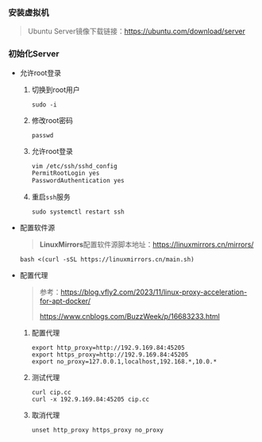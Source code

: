 ### 安装虚拟机

> Ubuntu Server镜像下载链接：https://ubuntu.com/download/server

### 初始化Server

- 允许root登录

  1. 切换到root用户

     ```
     sudo -i
     ```

  2. 修改root密码

     ```
     passwd
     ```

  3. 允许root登录

     ```sh
     vim /etc/ssh/sshd_config
     PermitRootLogin yes
     PasswordAuthentication yes
     ```

  4. 重启`ssh`服务

     ```
     sudo systemctl restart ssh
     ```

- 配置软件源

  > **LinuxMirrors**配置软件源脚本地址：https://linuxmirrors.cn/mirrors/

  ```
  bash <(curl -sSL https://linuxmirrors.cn/main.sh)
  ```

- 配置代理

  > 参考：https://blog.vfly2.com/2023/11/linux-proxy-acceleration-for-apt-docker/
  >
  > https://www.cnblogs.com/BuzzWeek/p/16683233.html

  1. 配置代理

     ```
     export http_proxy=http://192.9.169.84:45205
     export https_proxy=http://192.9.169.84:45205
     export no_proxy=127.0.0.1,localhost,192.168.*,10.0.*
     ```

  2. 测试代理

     ```
     curl cip.cc
     curl -x 192.9.169.84:45205 cip.cc
     ```

  3. 取消代理

     ```
     unset http_proxy https_proxy no_proxy
     ```

     

  

